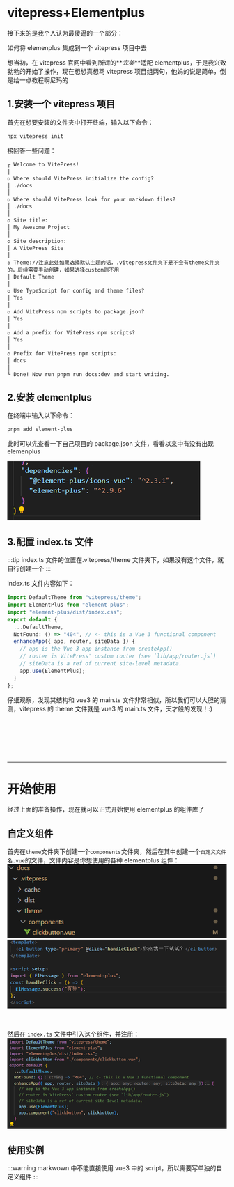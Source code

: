 # vitepress+Elementplus

接下来的是我个人认为最傻逼的一个部分：

如何将 elemenplus 集成到一个 vitepress 项目中去

想当初，在 vitepress 官网中看到所谓的**_完美_**适配 elementplus，于是我兴致勃勃的开始了操作，现在想想真想骂 vitepress 项目组两句，他妈的说是简单，倒是给一点教程啊尼玛的

## 1.安装一个 vitepress 项目

首先在想要安装的文件夹中打开终端，输入以下命令：

```bash
npx vitepress init
```

接回答一些问题：

```
┌ Welcome to VitePress!
│
◇ Where should VitePress initialize the config?
│ ./docs
│
◇ Where should VitePress look for your markdown files?
│ ./docs
│
◇ Site title:
│ My Awesome Project
│
◇ Site description:
│ A VitePress Site
│
◇ Theme://注意此处如果选择默认主题的话，.vitepress文件夹下是不会有theme文件夹的，后续需要手动创建，如果选择custom则不用
│ Default Theme
│
◇ Use TypeScript for config and theme files?
│ Yes
│
◇ Add VitePress npm scripts to package.json?
│ Yes
│
◇ Add a prefix for VitePress npm scripts?
│ Yes
│
◇ Prefix for VitePress npm scripts:
│ docs
│
└ Done! Now run pnpm run docs:dev and start writing.
```

## 2.安装 elementplus

在终端中输入以下命令：

```bash
pnpm add element-plus
```

此时可以先查看一下自己项目的 package.json 文件，看看以来中有没有出现 elemenplus

![elementplus](../public/elementplus.png)

## 3.配置 index.ts 文件

:::tip
index.ts 文件的位置在.vitepress/theme 文件夹下，如果没有这个文件，就自行创建一个
:::

index.ts 文件内容如下：

```ts
import DefaultTheme from "vitepress/theme";
import ElementPlus from "element-plus";
import "element-plus/dist/index.css";
export default {
  ...DefaultTheme,
  NotFound: () => "404", // <- this is a Vue 3 functional component
  enhanceApp({ app, router, siteData }) {
    // app is the Vue 3 app instance from createApp()
    // router is VitePress' custom router (see `lib/app/router.js`)
    // siteData is a ref of current site-level metadata.
    app.use(ElementPlus);
  }
};
```

仔细观察，发现其结构和 vue3 的 main.ts 文件非常相似，所以我们可以大胆的猜测，vitepress 的 theme 文件就是 vue3 的 main.ts 文件，天才般的发现！:)

<br>
<br>
<br>
<br>
<br>

---

# 开始使用

经过上面的准备操作，现在就可以正式开始使用 elementplus 的组件库了

## 自定义组件

首先在`theme`文件夹下创建一个`components`文件夹，然后在其中创建一个`自定义文件名.vue`的文件，文件内容是你想使用的各种 elementplus 组件：
![自定义组件](../public/clickbutton.png)
![组件内容](../public/cilckbuttoninside.png)

<br>

然后在 `index.ts` 文件中引入这个组件，并注册：
![注册组件](../public/signcomponent.png)

## 使用实例

<clickbutton/>

:::warning
markwown 中不能直接使用 vue3 中的 script，所以需要写单独的自定义组件
:::
